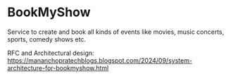 # BookMyShow
Service to create and book all kinds of events like movies, music concerts, sports, comedy shows etc.

RFC and Architectural design:
https://mananchopratechblogs.blogspot.com/2024/09/system-architecture-for-bookmyshow.html
